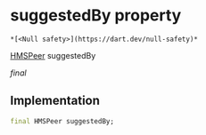 


# suggestedBy property




    *[<Null safety>](https://dart.dev/null-safety)*


[HMSPeer](../../hmssdk_flutter/HMSPeer-class.md) suggestedBy
  
_final_






## Implementation

```dart
final HMSPeer suggestedBy;


```







